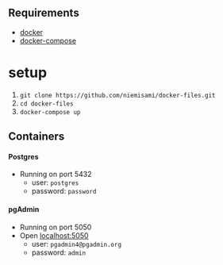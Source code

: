 ## Requirements
- [docker](https://docs.docker.com/engine/installation/)
- [docker-compose](https://docs.docker.com/compose/install/)

# setup

1. `git clone https://github.com/niemisami/docker-files.git`
2. `cd docker-files`
3. `docker-compose up`


## Containers
#### Postgres 
- Running on port 5432
  - user: `postgres`
  - password: `password`

#### pgAdmin
- Running on port 5050
- Open [localhost:5050](http://localhost:5050)
  - user: `pgadmin4@pgadmin.org`
  - password: `admin`